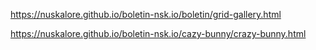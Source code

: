 https://nuskalore.github.io/boletin-nsk.io/boletin/grid-gallery.html

https://nuskalore.github.io/boletin-nsk.io/cazy-bunny/crazy-bunny.html

